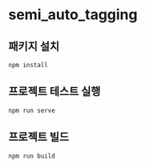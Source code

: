 # semi_auto_tagging

## 패키지 설치
```
npm install
```

## 프로젝트 테스트 실행
```
npm run serve
```

## 프로젝트 빌드
```
npm run build
```
